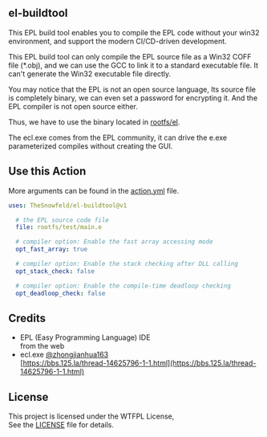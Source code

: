 ## el-buildtool

This EPL build tool enables you to compile the EPL code without your win32 environment,
and support the modern CI/CD-driven development.

This EPL build tool can only compile the EPL source file as a Win32 COFF file (*.obj), and we can use the GCC to link it to a standard executable file. It can't generate the Win32 executable file directly.

You may notice that the EPL is not an open source language, Its source file is completely binary, we can even set a password for encrypting it. And the EPL compiler is not open source either.

Thus, we have to use the binary located in [rootfs/el](rootfs/el).

The ecl.exe comes from the EPL community, it can drive the e.exe parameterized compiles without creating the GUI.

## Use this Action

More arguments can be found in the [action.yml](action.yml) file.

```yml
uses: TheSnowfeld/el-buildtool@v1

  # the EPL source code file
  file: rootfs/test/main.e

  # compiler option: Enable the fast array accessing mode
  opt_fast_array: true

  # compiler option: Enable the stack checking after DLL calling
  opt_stack_check: false

  # compiler option: Enable the compile-time deadloop checking
  opt_deadloop_check: false
```

## Credits
- EPL (Easy Programming Language) IDE  
  from the web
- ecl.exe [@zhongjianhua163](https://github.com/zhongjianhua163)  
  [https://bbs.125.la/thread-14625796-1-1.html](https://bbs.125.la/thread-14625796-1-1.html)

## License
This project is licensed under the WTFPL License,  
See the [LICENSE](LICENSE) file for details.
